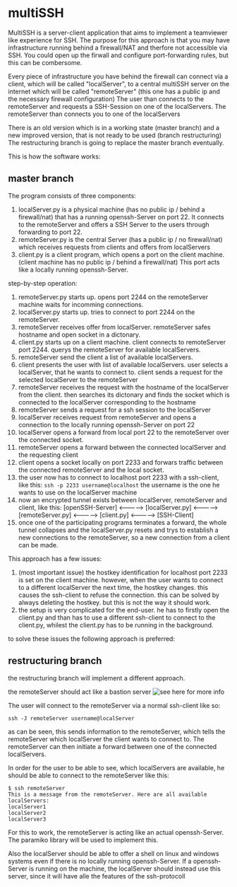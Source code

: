 # multiSSH

MultiSSH is a server-client application that aims to implement a
teamviewer like experience for SSH. The purpose for this approach is
that you may have infrastructure running behind a firewall/NAT and
therfore not accessible via SSH. You could open up the firwall and
configure port-forwarding rules, but this can be combersome.

Every piece of infrastructure you have behind the firewall can connect
via a client, which will be called "localServer", to a central multiSSH
server on the internet which will be called "remoteServer" (this one has
a public ip and the necessary firewall configuration) The user than
connects to the remoteServer and requests a SSH-Session on one of the
localServers. The remoteServer than connects you to one of the
localServers

There is an old version which is in a working state (master branch) and
a new improved version, that is not ready to be used (branch
restructuring) The restructuring branch is going to replace the master
branch eventually.

This is how the software works:

## master branch

The program consists of three components:

1. localServer.py is a physical machine (has no public ip / behind a
   firewall/nat) that has a running openssh-Server on port 22. It
   connects to the remoteServer and offers a SSH Server to the users
   through forwarding to port 22.
2. remoteServer.py is the central Server (has a public ip / no
   firewall/nat) which receives requests from clients and offers from
   localServers
3. client.py is a client program, which opens a port on the client
   machine. (client machine has no public ip / behind a firewall/nat)
   This port acts like a locally running openssh-Server.

step-by-step operation:

1. remoteServer.py starts up. opens port 2244 on the remoteServer
   machine waits for incomming connections.
2. localServer.py starts up. tries to connect to port 2244 on the
   remoteServer.
3. remoteServer receives offer from localServer. remoteServer safes
   hostname and open socket in a dictonary.
4. client.py starts up on a client machine. client connects to
   remoteServer port 2244. querys the remoteServer for available
   localServers.
5. remoteServer send the client a list of available localServers.
6. client presents the user with list of available localServers. user
   selects a localServer, that he wants to connect to. client sends a
   request for the selected localServer to the remoteServer
7. remoteServer receives the request with the hostname of the
   localServer from the client. then searches its dictonary and finds
   the socket which is connected to the localServer corresponding to the
   hostname
8. remoteServer sends a request for a ssh session to the localServer
9. localServer receives request from remoteServer and opens a connection
   to the locally running openssh-Server on port 22
10. localServer opens a forward from local port 22 to the remoteServer
    over the connected socket.
11. remoteServer opens a forward between the connected localServer and
    the requesting client
12. client opens a socket locally on port 2233 and forwars traffic
    between the connected remoteServer and the local socket.
13. the user now has to connect to localhost port 2233 with a
    ssh-client, like this: `ssh -p 2233 username@localhost` the username
    is the one he wants to use on the localServer machine
14. now an encrypted tunnel exists between localServer, remoteServer and
    client, like this: [openSSH-Server] <-----> [localServer.py] <----->
    [remoteServer.py] <-----> [client.py] <-----> [SSH-Client]
15. once one of the participating programs terminates a forward, the
    whole tunnel collapses and the localServer.py resets and trys to
    establish a new connections to the remoteServer, so a new connection
    from a client can be made.

This approach has a few issues:

1. (most important issue) the hostkey identification for localhost port
   2233 is set on the client machine. however, when the user wants to
   connect to a different localServer the next time, the hostkey
   changes. this causes the ssh-client to refuse the connection. this
   can be solved by always deleting the hostkey. but this is not the way
   it should work.
2. the setup is very complicated for the end-user. he has to firstly
   open the client.py and than has to use a different ssh-client to
   connect to the client.py, whilest the client.py has to be running in
   the background.

to solve these issues the following approach is preferred:

## restructuring branch

the restructuring branch will implement a different approach.

the remoteServer should act like a bastion server
![see here for more info](https://www.redhat.com/sysadmin/ssh-proxy-bastion-proxyjump)

The user will connect to the remoteServer via a normal ssh-client like
so:

`ssh -J remoteServer username@localServer`

as can be seen, this sends information to the remoteServer, which tells
the remoteServer which localServer the client wants to connect to. The
remoteServer can then initiate a forward between one of the connected
localServers.

In order for the user to be able to see, which localServers are
available, he should be able to connect to the remoteServer like this:

```
$ ssh remoteServer
This is a message from the remoteServer. Here are all available localServers:
localServer1
localServer2
localServer3
```

For this to work, the remoteServer is acting like an actual
openssh-Server. The paramiko library will be used to implement this.

Also the localServer should be able to offer a shell on linux and
windows systems even if there is no locally running openssh-Server. If a
openssh-Server is running on the machine, the localServer should instead
use this server, since it will have alle the features of the
ssh-protocoll
